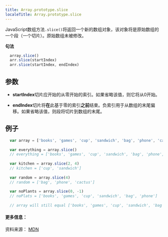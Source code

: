 ```yaml
---
title: Array.prototype.slice
localeTitle: Array.prototype.slice
---
```

JavaScript数组方法`.slice()`将返回一个新的数组对象，该对象将是原始数组的一个段（一个切片）。原始数组未被修改。

**句法**

```javascript
  array.slice() 
  arr.slice(startIndex) 
  arr.slice(startIndex, endIndex) 
```

## 参数

*   **startIndex**切片应开始的从零开始的索引。如果省略该值，则它将从0开始。
    
*   **endIndex**切片将**在**此基于零的索引**之前**结束。负索引用于从数组的末尾偏移。如果省略该值，则段将切片到数组的末尾。
    

## 例子

```javascript
  var array = ['books', 'games', 'cup', 'sandwich', 'bag', 'phone', 'cactus'] 
 
  var everything = array.slice() 
  // everything = ['books', 'games', 'cup', 'sandwich', 'bag', 'phone', 'cactus'] 
 
  var kitchen = array.slice(2, 4) 
  // kitchen = ['cup', 'sandwich'] 
 
  var random = array.slice(4) 
  // random = ['bag', 'phone', 'cactus'] 
 
  var noPlants = array.slice(0, -1) 
  // noPlats = ['books', 'games', 'cup', 'sandwich', 'bag', 'phone'] 
 
  // array will still equal ['books', 'games', 'cup', 'sandwich', 'bag', 'phone', 'cactus'] 
```

#### 更多信息：

资料来源： [MDN](https://developer.mozilla.org/en-US/docs/Web/JavaScript/Reference/Global_Objects/Array/slice)